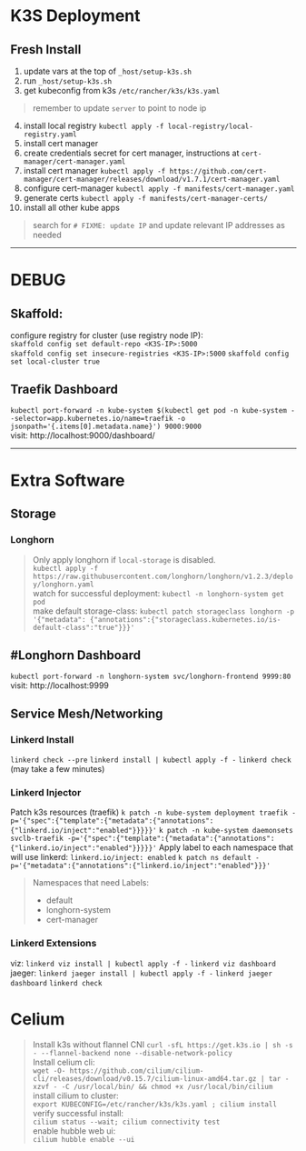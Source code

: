 # K3S Deployment

## Fresh Install
1) update vars at the top of `_host/setup-k3s.sh`
2) run `_host/setup-k3s.sh`
3) get kubeconfig from k3s `/etc/rancher/k3s/k3s.yaml`  
> remember to update `server` to point to node ip
4) install local registry `kubectl apply -f local-registry/local-registry.yaml`
5) install cert manager  
  1) create credentials secret for cert manager, instructions at `cert-manager/cert-manager.yaml`
  2) install cert manager `kubectl apply -f https://github.com/cert-manager/cert-manager/releases/download/v1.7.1/cert-manager.yaml`
  3) configure cert-manager `kubectl apply -f manifests/cert-manager.yaml`
  4) generate certs `kubectl apply -f manifests/cert-manager-certs/`
6) install all other kube apps
> search for `# FIXME: update IP` and update relevant IP addresses as needed


---
# DEBUG
## Skaffold:
configure registry for cluster (use registry node IP):  
`skaffold config set default-repo <K3S-IP>:5000`  
`skaffold config set insecure-registries <K3S-IP>:5000`
`skaffold config set local-cluster true`

## Traefik Dashboard
`kubectl port-forward -n kube-system $(kubectl get pod -n kube-system --selector=app.kubernetes.io/name=traefik -o jsonpath='{.items[0].metadata.name}') 9000:9000`  
visit: http://localhost:9000/dashboard/


---
# Extra Software 
## Storage
### Longhorn
> Only apply longhorn if `local-storage` is disabled.  
`kubectl apply -f https://raw.githubusercontent.com/longhorn/longhorn/v1.2.3/deploy/longhorn.yaml`  
watch for successful deployment: `kubectl -n longhorn-system get pod`  
make default storage-class: `kubectl patch storageclass longhorn -p '{"metadata": {"annotations":{"storageclass.kubernetes.io/is-default-class":"true"}}}'`

## #Longhorn Dashboard
`kubectl port-forward -n longhorn-system svc/longhorn-frontend 9999:80`  
visit: http://localhost:9999


## Service Mesh/Networking
### Linkerd Install
`linkerd check --pre`
`linkerd install | kubectl apply -f -`
`linkerd check` (may take a few minutes)

### Linkerd Injector
Patch k3s resources (traefik)
`k patch -n kube-system deployment traefik -p='{"spec":{"template":{"metadata":{"annotations":{"linkerd.io/inject":"enabled"}}}}}'`
`k patch -n kube-system daemonsets svclb-traefik -p='{"spec":{"template":{"metadata":{"annotations":{"linkerd.io/inject":"enabled"}}}}}'`
Apply label to each namespace that will use linkerd:  `linkerd.io/inject: enabled`
`k patch ns default -p='{"metadata":{"annotations":{"linkerd.io/inject":"enabled"}}}'`
> Namespaces that need Labels:
> - default
> - longhorn-system
> - cert-manager

### Linkerd Extensions
viz: `linkerd viz install | kubectl apply -f -`
`linkerd viz dashboard`
jaeger: `linkerd jaeger install | kubectl apply -f -`
`linkerd jaeger dashboard`
`linkerd check`


# Celium
> Install k3s without flannel CNI
`curl -sfL https://get.k3s.io | sh -s - --flannel-backend none --disable-network-policy`  
Install celium cli:  
`wget -O- https://github.com/cilium/cilium-cli/releases/download/v0.15.7/cilium-linux-amd64.tar.gz | tar -xzvf - -C /usr/local/bin/ && chmod +x /usr/local/bin/cilium`  
install cilium to cluster:  
`export KUBECONFIG=/etc/rancher/k3s/k3s.yaml ; cilium install`  
verify successful install:  
`cilium status --wait; cilium connectivity test`  
enable hubble web ui:  
`cilium hubble enable --ui`  
